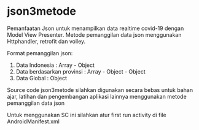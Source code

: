 # json3metode
Pemanfaatan Json untuk menampilkan data realtime covid-19 dengan Model View Presenter. 
Metode pemanggilan data json menggunakan Httphandler, retrofit dan volley.

Format pemanggilan json:
1. Data Indonesia
   : Array - Object
2. Data berdasarkan provinsi
   : Array - Object - Object
3. Data Global
   : Object

Source code json3metode silahkan digunakan secara bebas untuk bahan ajar, latihan dan pengembangan aplikasi lainnya menggunakan metode pemanggilan data json

Untuk menggunakan SC ini silahkan atur first run activity di file AndroidManifest.xml
